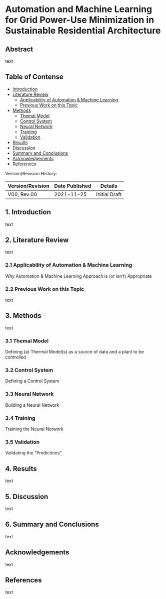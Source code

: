 # Automation and Machine Learning for Grid Power-Use Minimization in Sustainable Residential Architecture

## Abstract

text

## Table of Contense 

* [Introduction](#section_1)
* [Literature Review](#section_2)
  * [Applicability of Automation & Machine Learning](#section_2_1)
  * [Previous Work on this Topic](#section_2_2)
* [Methods](#section_3)
  * [Themal Model](#section_3_1)
  * [Control System](#section_3_2)
  * [Neural Network](#section_3_3)
  * [Training](#section_3_4)
  * [Validation](#section_3_5)
* [Results](#section_4)
* [Discussion](#section_5)
* [Summary and Conclusions](#section_6)
* [Acknowledgements](#acknowledgements)
* [References](#references)

Version/Revision History:

Version/Revision | Date Published | Details
-----|-----|----- 
V00, Rev.00 | 2021-11-25 | Initial Draft

## 1. Introduction <a class="anchor" id="section_1"></a>

text

## 2. Literature Review <a class="anchor" id="section_2"></a>

text

### 2.1 Applicability of Automation & Machine Learning  <a class="anchor" id="section_2_1"></a>

Why Automation & Machine Learning Approach is (or isn’t) Appropriate

### 2.2 Previous Work on this Topic <a class="anchor" id="section_2_2"></a>

text

## 3. Methods <a class="anchor" id="section_3"></a>

text

### 3.1 Themal Model <a class="anchor" id="section_3_1"></a>

Defining (a) Thermal Model(s) as a source of data and a plant to be controlled

### 3.2 Control System <a class="anchor" id="section_3_2"></a>

Defining a Control System

### 3.3 Neural Network <a class="anchor" id="section_3_3"></a>

Building a Neural Network

### 3.4 Training <a class="anchor" id="section_3_4"></a>

Training the Neural Network

### 3.5 Validation <a class="anchor" id="section_3_5"></a>

Validating the “Predictions”

## 4. Results <a class="anchor" id="section_4"></a>

text

## 5. Discussion <a class="anchor" id="section_5"></a>

text

## 6. Summary and Conclusions <a class="anchor" id="section_6"></a>

text

## Acknowledgements <a class="anchor" id="acknowledgements"></a>

text

## References <a class="anchor" id="references"></a>

text
